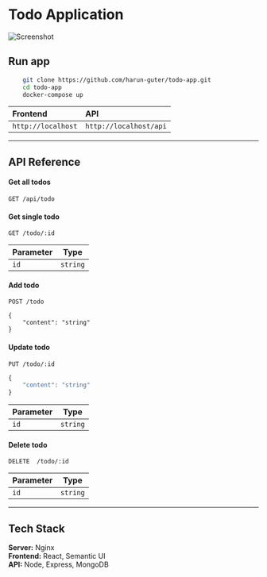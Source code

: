 # Todo Application

![Screenshot](https://raw.githubusercontent.com/harunguter/todo-app/main/screenshot.png)

## Run app
```bash
    git clone https://github.com/harun-guter/todo-app.git
    cd todo-app
    docker-compose up
```

| Frontend | API |
| :-------- | :------- |
| `http://localhost`      | `http://localhost/api` | 

---

## API Reference

#### Get all todos
```http
GET /api/todo
```

#### Get single todo
```http
GET /todo/:id
```
| Parameter | Type     | 
| --------- | -------- |
| `id`      | `string` |

#### Add todo
```http
POST /todo
```
```javasctipt
{
    "content": "string"
}
```

#### Update todo
```http
PUT /todo/:id
```
```javascript
{
    "content": "string"
}
```
| Parameter | Type     | 
| --------- | -------- |
| `id`      | `string` |

#### Delete todo
```http
DELETE  /todo/:id
```
| Parameter | Type     | 
| --------- | -------- |
| `id`      | `string` |

---
## Tech Stack

**Server:** Nginx
<br>
**Frontend:** React, Semantic UI
<br>
**API:** Node, Express, MongoDB
